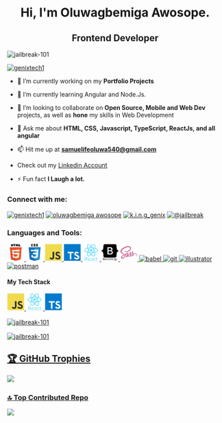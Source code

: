 <h1 align="center">Hi, I'm Oluwagbemiga Awosope.</h1>
<h2 align="center">Frontend Developer</h2>

<p align="left"> <img src="https://komarev.com/ghpvc/?username=jailbreak-101&label=Profile%20views&color=0e75b6&style=flat" alt="jailbreak-101" /> </p>


<p align="left"> <a href="https://twitter.com/genixtech1" target="blank"><img src="https://img.shields.io/twitter/follow/genixtech1?logo=twitter&style=for-the-badge" alt="genixtech1" /></a> </p>

<!-- create one video and uncomment- <img src="https://user-images.githubusercontent.com/100247352/235330471-7dd9ae6d-6c02-4d39-a90b-edc358f6dd8b.gif" height = 30 alt = "YouTube Gif" /> I'm on YouTube @ [**Genix-Js**](https://www.youtube.com/channel/UCoUdtpdcWXr-Wk0jLaLN04w) -->
<!--
🔭 I’m currently building Portfolio projects<br><br>🌱 I’m currently learning Angular and Node.Js.<br><br>👯 I’m looking to collaborate on open source, and intuitive projects<br><br>📫 How to reach me samuelifeoluwa540@gmail.com

<!--
## 🌐 Socials:
[![Instagram](https://img.shields.io/badge/Instagram-%23E4405F.svg?logo=Instagram&logoColor=white)](https://instagram.com/_genix_tech) [![LinkedIn](https://img.shields.io/badge/LinkedIn-%230077B5.svg?logo=linkedin&logoColor=white)](https://www.linkedin.com/in/genix-jailbreak/) [![Twitter](https://img.shields.io/badge/Twitter-%231DA1F2.svg?logo=Twitter&logoColor=white)](https://twitter.com/GenixTech) [![YouTube](https://img.shields.io/badge/YouTube-%23FF0000.svg?logo=YouTube&logoColor=white)](https://youtube.com/@Genix-Js) 

# 💻 Tech Stack:
![JavaScript](https://img.shields.io/badge/javascript-%23323330.svg?style=for-the-badge&logo=javascript&logoColor=%23F7DF1E) ![React](https://img.shields.io/badge/react-%2320232a.svg?style=for-the-badge&logo=react&logoColor=%2361DAFB) ![Redux](https://img.shields.io/badge/redux-%23593d88.svg?style=for-the-badge&logo=redux&logoColor=white) ![HTML5](https://img.shields.io/badge/html5-%23E34F26.svg?style=for-the-badge&logo=html5&logoColor=white) ![CSS3](https://img.shields.io/badge/css3-%231572B6.svg?style=for-the-badge&logo=css3&logoColor=white) ![TypeScript](https://img.shields.io/badge/typescript-%23007ACC.svg?style=for-the-badge&logo=typescript&logoColor=white) ![Angular](https://img.shields.io/badge/angular-%23E23237.svg?style=for-the-badge&logo=angularjs&logoColor=white)  ![SASS](https://img.shields.io/badge/SASS-hotpink.svg?style=for-the-badge&logo=SASS&logoColor=white) ![Tailwind](https://img.shields.io/badge/tailwindcss-%23007ACC.svg?style=for-the-badge&logo=tailwindcss&logoColor=white) <!-- ![Bootstrap](https://img.shields.io/badge/bootstrap-%23593d88.svg?style=for-the-badge&logo=bootstrap&logoColor=white)  ![Express.js](https://img.shields.io/badge/express.js-%23404d59.svg?style=for-the-badge&logo=express&logoColor=%2361DAFB) [Node](https://img.shields.io/badge/node-%0c991b.svg?style=for-the-badge&logo=node&logoColor=%2361DAFB) 	![Figma](https://img.shields.io/badge/figma-%23F24E1E.svg?style=for-the-badge&logo=figma&logoColor=white)   ![Babel](https://img.shields.io/badge/Babel-F9DC3e?style=for-the-badge&logo=babel&logoColor=black) -->
<!--
# 📊 GitHub Stats:
![](https://github-readme-stats.vercel.app/api?username=JAILBREAK-101&theme=react&hide_border=false&include_all_commits=false&count_private=true)<br/>
![](https://github-readme-streak-stats.herokuapp.com/?user=JAILBREAK-101&theme=react&hide_border=false)<br/>
![](https://github-readme-stats.vercel.app/api/top-langs/?username=JAILBREAK-101&theme=react&hide_border=false&include_all_commits=false&count_private=true&layout=compact)

## 🏆 GitHub Trophies
![](https://github-profile-trophy.vercel.app/?username=JAILBREAK-101&theme=gitdimmed&no-frame=false&no-bg=true&margin-w=4)

<!--
## 🐦 Latest Tweet
[![](https://gtce.itsvg.in/api?username=GenixTech)](https://github.com/VishwaGauravIn/github-twitter-card-embed)

### ✍️ Random Dev Quote
![](https://quotes-github-readme.vercel.app/api?type=horizontal&theme=dark)



### 🔝 Top Contributed Repo
![](https://github-contributor-stats.vercel.app/api?username=JAILBREAK-101&limit=5&theme=dark&combine_all_yearly_contributions=true)

[![](https://visitcount.itsvg.in/api?id=JAILBREAK-101&icon=0&color=1)](https://visitcount.itsvg.in)
-->
<!-- Proudly created with GPRM ( https://gprm.itsvg.in ) -->
<!--
OLD PROFILE
<h1 align="center">Hi 👋, I'm Oluwagbemiga</h1>
<h3 align="center">A Front-end Developer that just loves what he does.</h3>

<span align="center" style = "font-size: '20px'">On YouTube as </span>[**Genix-Js**](https://www.youtube.com/channel/UCoUdtpdcWXr-Wk0jLaLN04w)

<p align="left"> <img src="https://komarev.com/ghpvc/?username=jailbreak-101&label=Profile%20views&color=0e75b6&style=flat" alt="jailbreak-101" /> </p>

<p align="left"> <a href="https://github.com/ryo-ma/github-profile-trophy"><img src="https://github-profile-trophy.vercel.app/?username=jailbreak-101" alt="jailbreak-101" /></a> </p>

<p align="left"> <a href="https://twitter.com/genixtech1" target="blank"><img src="https://img.shields.io/twitter/follow/genixtech1?logo=twitter&style=for-the-badge" alt="genixtech1" /></a> </p>

- <img src="https://user-images.githubusercontent.com/100247352/235330471-7dd9ae6d-6c02-4d39-a90b-edc358f6dd8b.gif" height = 30 alt = "YouTube Gif" /> I'm on YouTube @ [**Genix-Js**](https://www.youtube.com/channel/UCoUdtpdcWXr-Wk0jLaLN04w)
-->

- 🔭 I’m currently working on my **Portfolio Projects**

- 🌱 I’m currently learning Angular and Node.Js.
<!-- - 🌱 I’m currently learning **Node.Js and React Js** -->

- 👯 I’m looking to collaborate on **Open Source, Mobile and Web Dev** projects, as well as **hone** my skills in Web Development

- 💬 Ask me about **HTML, CSS, Javascript, TypeScript, ReactJs, and all angular**

- 📫 Hit me up at **samuelifeoluwa540@gmail.com**

- Check out my [Linkedin Account](www.linkedin.com/in/genix-jailbreak)

- ⚡ Fun fact **I Laugh a lot.**

<h3 align="left">Connect with me:</h3>
<p align="left">
<a href="https://twitter.com/genixtech1" target="blank"><img align="center" src="https://raw.githubusercontent.com/rahuldkjain/github-profile-readme-generator/master/src/images/icons/Social/twitter.svg" alt="genixtech1" height="30" width="40" /></a>
<a href="https://linkedin.com/in/oluwagbemiga awosope" target="blank"><img align="center" src="https://raw.githubusercontent.com/rahuldkjain/github-profile-readme-generator/master/src/images/icons/Social/linked-in-alt.svg" alt="oluwagbemiga awosope" height="30" width="40" /></a>
<a href="https://instagram.com/k.i.n.g_genix" target="blank"><img align="center" src="https://raw.githubusercontent.com/rahuldkjain/github-profile-readme-generator/master/src/images/icons/Social/instagram.svg" alt="k.i.n.g_genix" height="30" width="40" /></a>
<a href="https://hashnode.com/@jailbreak" target="blank"><img align="center" src="https://raw.githubusercontent.com/rahuldkjain/github-profile-readme-generator/master/src/images/icons/Social/hashnode.svg" alt="@jailbreak" height="30" width="40" /></a>  	<!-- ![Figma](https://img.shields.io/badge/figma-%23F24E1E.svg?style=for-the-badge&logo=figma&logoColor=white) -->
</p>

<h3 align="left">Languages and Tools:</h3>
<p align="left">  
<!--  HTML, CSS, JAVASCRIPT, REACT JS, BOOTSTRAP, SASS, BABEL, GIT, PYTHON, ADOBE ILLUSTRATOR.    end comment here
<!--  MORE TO COME: NODE.JS, EXPRESS.JS, TYPESCRIPT, REACT NATIVE, MONGO-DB PYTHON, FLUTTER, DART, JAVA, PHP, UI/UX, FIGMA, ILLUSTRATOR, CORELDRAW, XDESIGN, BLOCKCHAIN, DEVOPS.  end comment here -->
<a href="https://www.w3.org/html/" target="_blank" rel="noreferrer"> <img src="https://raw.githubusercontent.com/devicons/devicon/master/icons/html5/html5-original-wordmark.svg" alt="html5" width="40" height="40"/> </a>
  <a href="https://www.w3schools.com/css/" target="_blank" rel="noreferrer"> <img src="https://raw.githubusercontent.com/devicons/devicon/master/icons/css3/css3-original-wordmark.svg" alt="css3" width="40" height="40"/> </a>
  <a href="https://developer.mozilla.org/en-US/docs/Web/JavaScript" target="_blank" rel="noreferrer"> <img src="https://raw.githubusercontent.com/devicons/devicon/master/icons/javascript/javascript-original.svg" alt="javascript" width="40" height="40"/> </a>
   <a href="https://www.typescript.org" target="_blank" rel="noreferrer"> <img src="https://raw.githubusercontent.com/devicons/devicon/master/icons/typescript/typescript-original.svg" alt="typescript" width="40" height="40"/> </a>
  <a href="https://reactjs.org/" target="_blank" rel="noreferrer"> <img src="https://raw.githubusercontent.com/devicons/devicon/master/icons/react/react-original-wordmark.svg" alt="react" width="40" height="40"/> </a>
  <a href="https://getbootstrap.com" target="_blank" rel="noreferrer"> <img src="https://raw.githubusercontent.com/devicons/devicon/master/icons/bootstrap/bootstrap-plain-wordmark.svg" alt="bootstrap" width="40" height="40"/> </a>
  <a href="https://sass-lang.com" target="_blank" rel="noreferrer"> <img src="https://raw.githubusercontent.com/devicons/devicon/master/icons/sass/sass-original.svg" alt="sass" width="40" height="40"/> </a>
  <a href="https://babeljs.io/" target="_blank" rel="noreferrer"> <img src="https://www.vectorlogo.zone/logos/babeljs/babeljs-icon.svg" alt="babel" width="40" height="40"/> </a>   
  <a href="https://git-scm.com/" target="_blank" rel="noreferrer"> <img src="https://www.vectorlogo.zone/logos/git-scm/git-scm-icon.svg" alt="git" width="40" height="40"/> </a>
  <a href="https://www.adobe.com/in/products/illustrator.html" target="_blank" rel="noreferrer"> <img src="https://www.vectorlogo.zone/logos/adobe_illustrator/adobe_illustrator-icon.svg" alt="illustrator" width="40" height="40"/> </a>   
<a href="https://postman.com" target="_blank" rel="noreferrer"> <img src="https://www.vectorlogo.zone/logos/getpostman/getpostman-icon.svg" alt="postman" width="40" height="40"/> </a>   </p> 

<h4 align = 'left'>My Tech Stack</h4>
<p align = 'left'> <a href="https://developer.mozilla.org/en-US/docs/Web/JavaScript" target="_blank" rel="noreferrer"> <img src="https://raw.githubusercontent.com/devicons/devicon/master/icons/javascript/javascript-original.svg" alt="javascript" width="40" height="40"/> </a>
  <a href="https://reactjs.org/" target="_blank" rel="noreferrer"> <img src="https://raw.githubusercontent.com/devicons/devicon/master/icons/react/react-original-wordmark.svg" alt="react" width="40" height="40"/> </a>
  <a href="https://www.typescript.org" target="_blank" rel="noreferrer"> <img src="https://raw.githubusercontent.com/devicons/devicon/master/icons/typescript/typescript-original.svg" alt="typescript" width="40" height="40"/> </a>
  <a href="https://reactjs.org/" target="_blank" rel="noreferrer"> 
  </p>

<p><img align="center" src="https://github-readme-stats.vercel.app/api/top-langs?username=jailbreak-101&show_icons=true&locale=en&layout=compact" alt="jailbreak-101" /></p> 

<p><img align="center" src="https://github-readme-streak-stats.herokuapp.com/?user=jailbreak-101&" alt="jailbreak-101" /></p> 

## 🏆 GitHub Trophies
![](https://github-profile-trophy.vercel.app/?username=JAILBREAK-101&theme=gitdimmed&no-frame=false&no-bg=true&margin-w=4)

### 🔝 Top Contributed Repo
![](https://github-contributor-stats.vercel.app/api?username=JAILBREAK-101&limit=5&theme=dark&combine_all_yearly_contributions=true)
